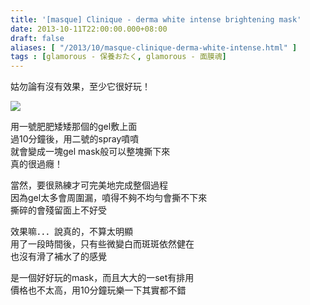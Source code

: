 ```yaml
---
title: '[masque] Clinique - derma white intense brightening mask'
date: 2013-10-11T22:00:00.000+08:00
draft: false
aliases: [ "/2013/10/masque-clinique-derma-white-intense.html" ]
tags : [glamorous - 保養おたく, glamorous - 面膜魂]
---
```


姑勿論有沒有效果，至少它很好玩！  

[![](https://1.bp.blogspot.com/-qVk7nWrpydA/XCQ6P1CWceI/AAAAAAAAB5U/nC3Nf9l0QWM2QzSBgoq58-5TCZfoBdlBwCLcBGAs/s640/4.jpg)](https://1.bp.blogspot.com/-qVk7nWrpydA/XCQ6P1CWceI/AAAAAAAAB5U/nC3Nf9l0QWM2QzSBgoq58-5TCZfoBdlBwCLcBGAs/s1600/4.jpg)

用一號肥肥矮矮那個的gel敷上面  
過10分鐘後，用二號的spray噴噴  
就會變成一塊gel mask般可以整塊撕下來  
真的很過癮！  
  
當然，要很熟練才可完美地完成整個過程  
因為gel太多會周圍漏，噴得不夠不均勻會撕不下來  
撕碎的會殘留面上不好受    
  
效果嘛．．．說真的，不算太明顯  
用了一段時間後，只有些微變白而斑斑依然健在  
也沒有滑了補水了的感覺    
  
是一個好好玩的mask，而且大大的一set有排用  
價格也不太高，用10分鐘玩樂一下其實都不錯